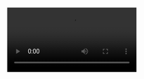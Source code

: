 ![myndband](https://github.com/rbwldrf/FORR2GL-21V/blob/80bf22967ddf433b8e4594b21eb13949d017bf6e/Assets/verk3/verkefni3.mkv?raw=true)
